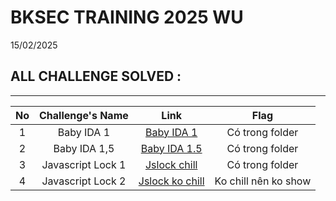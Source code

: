 # BKSEC TRAINING 2025 WU
15/02/2025
## ALL CHALLENGE SOLVED :
---
| No | Challenge's Name | Link | Flag |
|:--:|:-------------------:|:----:|:----:|
| 1  |    Baby IDA 1       |   [Baby IDA 1](./baby_ida_1)   |Có trong folder                                                                                                                                      |
| 2  |    Baby IDA 1,5     | [Baby IDA 1.5](./baby_ida_1,5) |Có trong folder                                                                                                                                      |
| 3  |  Javascript Lock 1  | [Jslock chill](./jslock_chill) |Có trong folder                                                                                                                                      | 
| 4  |  Javascript Lock 2  | [Jslock ko chill](./jslock_ko_chill(jslock2))|Ko chill nên ko show                                                                                                                   |
